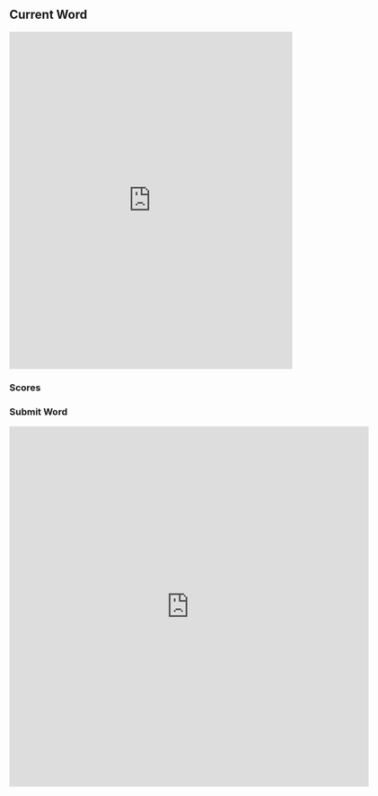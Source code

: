 ## Current Word
<iframe referrerpolicy="no-referrer-when-downgrade" height="600px" width="100%" style="border:none;" src="https://view-awesome-table.com/-MPyjnWKdEUuwAMOR0lu/view"></iframe>

### Scores

### Submit Word

<iframe src="https://docs.google.com/forms/d/e/1FAIpQLSfX9sNLLSNSq6MPj8pq_vuD-_qwMNIZFb8LuT3OOcigOMTheg/viewform?embedded=true" width="640" height="641" frameborder="0" marginheight="0" marginwidth="0">Loading…</iframe>
